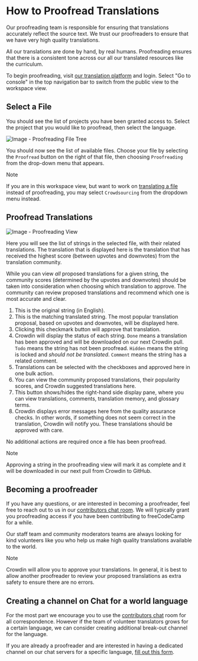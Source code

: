# How to Proofread Translations

Our proofreading team is responsible for ensuring that translations accurately reflect the source text. We trust our proofreaders to ensure that we have very high quality translations.

All our translations are done by hand, by real humans. Proofreading ensures that there is a consistent tone across our all our translated resources like the curriculum.

To begin proofreading, visit [our translation platform](https://translate.freecodecamp.org) and login. Select "Go to console" in the top navigation bar to switch from the public view to the workspace view.

## Select a File

You should see the list of projects you have been granted access to. Select the project that you would like to proofread, then select the language.

![Image - Proofreading File Tree](https://contribute.freecodecamp.org/images/crowdin/proof-file-tree.png)

You should now see the list of available files. Choose your file by selecting the `Proofread` button on the right of that file, then choosing `Proofreading` from the drop-down menu that appears.

> [!NOTE]
> If you are in this workspace view, but want to work on [translating a file](how-to-translate-files.md) instead of proofreading, you may select `Crowdsourcing` from the dropdown menu instead.

## Proofread Translations

![Image - Proofreading View](https://contribute.freecodecamp.org/images/crowdin/proofread.png)

<!--Add proofread/crowdsource button to the image-->

Here you will see the list of strings in the selected file, with their related translations. The translation that is displayed here is the translation that has received the highest score (between upvotes and downvotes) from the translation community.

While you can view _all_ proposed translations for a given string, the community scores (determined by the upvotes and downvotes) should be taken into consideration when choosing which translation to approve. The community can review proposed translations and recommend which one is most accurate and clear.

1. This is the original string (in English).
2. This is the matching translated string. The most popular translation proposal, based on upvotes and downvotes, will be displayed here.
3. Clicking this checkmark button will approve that translation.
4. Crowdin will display the status of each string. `Done` means a translation has been approved and will be downloaded on our next Crowdin pull. `Todo` means the string has not been proofread. `Hidden` means the string is locked and _should not be translated_. `Comment` means the string has a related comment.
5. Translations can be selected with the checkboxes and approved here in one bulk action.
6. You can view the community proposed translations, their popularity scores, and Crowdin suggested translations here.
7. This button shows/hides the right-hand side display pane, where you can view translations, comments, translation memory, and glossary terms.
8. Crowdin displays error messages here from the quality assurance checks. In other words, if something does not seem correct in the translation, Crowdin will notify you. These translations should be approved with care.

No additional actions are required once a file has been proofread.

> [!NOTE]
> Approving a string in the proofreading view will mark it as complete and it will be downloaded in our next pull from Crowdin to GitHub.

## Becoming a proofreader

If you have any questions, or are interested in becoming a proofreader, feel free to reach out to us in our [contributors chat room](https://chat.freecodecamp.org/channel/contributors). We will typically grant you proofreading access if you have been contributing to freeCodeCamp for a while.

Our staff team and community moderators teams are always looking for kind volunteers like you who help us make high quality translations available to the world.

> [!NOTE]
> Crowdin will allow you to approve your translations. In general, it is best to allow another proofreader to review your proposed translations as extra safety to ensure there are no errors.

## Creating a channel on Chat for a world language

For the most part we encourage you to use the [contributors chat](https://chat.freecodecamp.org/channel/contributors) room for all correspondence. However if the team of volunteer translators grows for a certain language, we can consider creating additional break-out channel for the language.

If you are already a proofreader and are interested in having a dedicated channel on our chat servers for a specific language, [fill out this form](https://forms.gle/XU5CyutrYCgDYaVZA).

